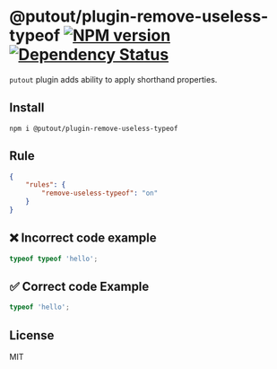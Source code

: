 # @putout/plugin-remove-useless-typeof [![NPM version][NPMIMGURL]][NPMURL] [![Dependency Status][DependencyStatusIMGURL]][DependencyStatusURL]

[NPMIMGURL]: https://img.shields.io/npm/v/@putout/plugin-remove-useless-typeof.svg?style=flat&longCache=true
[NPMURL]: https://npmjs.org/package/@putout/plugin-remove-useless-typeof"npm"
[DependencyStatusURL]: https://david-dm.org/coderaiser/putout?path=packages/plugin-remove-useless-typeof
[DependencyStatusIMGURL]: https://david-dm.org/coderaiser/putout.svg?path=packages/plugin-remove-useless-typeof

`putout` plugin adds ability to apply shorthand properties.

## Install

```
npm i @putout/plugin-remove-useless-typeof
```

## Rule

```json
{
    "rules": {
        "remove-useless-typeof": "on"
    }
}
```

## ❌ Incorrect code example

```js
typeof typeof 'hello';
```

## ✅ Correct code Example

```js
typeof 'hello';
```

## License

MIT
